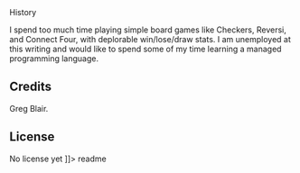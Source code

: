 <snippet>
  <content><![CDATA[
# ${1:BoardGameGraph}
Generate complete game graphs for simple board games like Checkers, Reversi, Connect Four, etc.
## Purpose
The purpose of this project is to learn a new language, not to practice precise game theory.
In fact, I have not studied any game theory or existing game graphs and plan to compare my methods and results
with current practice at the conclusion of this project.
## Installation
The project is a Visual Studio 2015 project.  Pull the dev branch, remove BoardGameGraph.sln, and create a project from existing files.
Install MongoDB 3.2 or implememnt the IDatabase interface with a database of your choice.
## Usage
Use the application to analyze difficulty and fairness of board games.
## Contributing
1. Fork it!
2. Create your feature branch: `git checkout -b my-new-feature`
3. Commit your changes: `git commit -am 'Add some feature'`
4. Push to the branch: `git push origin my-new-feature`
5. Submit a pull request

## History
I spend too much time playing simple board games like Checkers, Reversi, and Connect Four, with deplorable win/lose/draw stats.
I am unemployed at this writing and would like to spend some of my time learning a managed programming language.
## Credits
Greg Blair.
## License
No license yet
]]></content>
  <tabTrigger>readme</tabTrigger>
</snippet>
